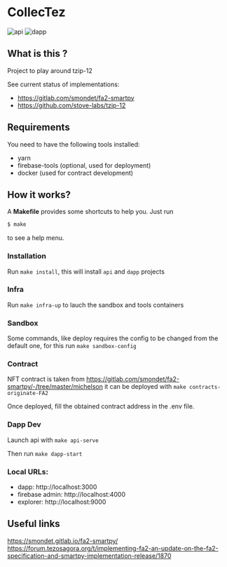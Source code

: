 # CollecTez

![api](https://github.com/catsoap/collec-tez/workflows/api/badge.svg)
![dapp](https://github.com/catsoap/collec-tez/workflows/dapp/badge.svg)

## What is this ?

Project to play around tzip-12

See current status of implementations:

- https://gitlab.com/smondet/fa2-smartpy
- https://github.com/stove-labs/tzip-12

## Requirements

You need to have the following tools installed:

- yarn
- firebase-tools (optional, used for deployment)
- docker (used for contract development)

## How it works?

A **Makefile** provides some shortcuts to help you. Just run

```bash
$ make
```

to see a help menu.

### Installation

Run `make install`, this will install `api` and `dapp` projects

### Infra

Run `make infra-up` to lauch the sandbox and tools containers

### Sandbox

Some commands, like deploy requires the config to be changed from the default one, for this run `make sandbox-config`

### Contract

NFT contract is taken from https://gitlab.com/smondet/fa2-smartpy/-/tree/master/michelson
it can be deployed with `make contracts-originate-FA2`

Once deployed, fill the obtained contract address in the .env file.

### Dapp Dev

Launch api with `make api-serve`

Then run `make dapp-start`

### Local URLs:

- dapp: http://localhost:3000
- firebase admin: http://localhost:4000
- explorer: http://localhost:9000

## Useful links

https://smondet.gitlab.io/fa2-smartpy/
https://forum.tezosagora.org/t/implementing-fa2-an-update-on-the-fa2-specification-and-smartpy-implementation-release/1870
